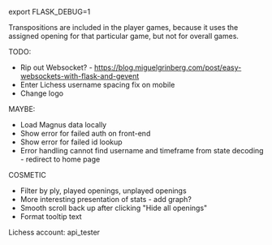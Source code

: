 export FLASK_DEBUG=1



Transpositions are included in the player games, because it uses the assigned opening for that particular game, but not for overall games.

TODO:

- Rip out Websocket? - https://blog.miguelgrinberg.com/post/easy-websockets-with-flask-and-gevent
- Enter Lichess username spacing fix on mobile
- Change logo

MAYBE:
- Load Magnus data locally
- Show error for failed auth on front-end
- Show error for failed id lookup
- Error handling cannot find username and timeframe from state decoding - redirect to home page


COSMETIC
- Filter by ply, played openings, unplayed openings
- More interesting presentation of stats - add graph?
- Smooth scroll back up after clicking "Hide all openings"
- Format tooltip text




Lichess account: api_tester